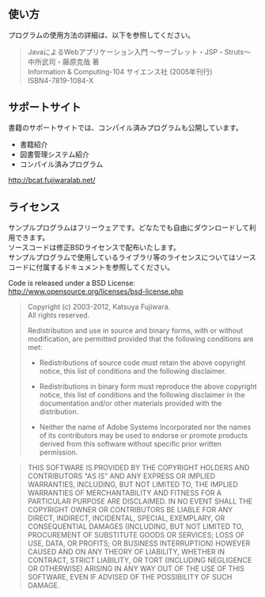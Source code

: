 #
## 使い方

プログラムの使用方法の詳細は、以下を参照してください。

> JavaによるWebアプリケーション入門 ～サーブレット・JSP・Struts～  
> 中所武司・藤原克哉 著  
> Information & Computing-104 サイエンス社 (2005年刊行)  
> ISBN4-7819-1084-X 

## サポートサイト

書籍のサポートサイトでは、コンパイル済みプログラムも公開しています。

* 書籍紹介
* 図書管理システム紹介
* コンパイル済みプログラム

http://bcat.fujiwaralab.net/

## ライセンス

サンプルプログラムはフリーウェアです。どなたでも自由にダウンロードして利用できます。  
ソースコードは修正BSDライセンスで配布いたします。  
サンプルプログラムで使用しているライブラリ等のライセンスについてはソースコードに付属するドキュメントを参照してください。

Code is released under a BSD License:  
http://www.opensource.org/licenses/bsd-license.php

> Copyright (c) 2003-2012, Katsuya Fujiwara.  
> All rights reserved.
>
> Redistribution and use in source and binary forms, with or without 
> modification, are permitted provided that the following conditions are
> met:
>
> * Redistributions of source code must retain the above copyright notice, 
>   this list of conditions and the following disclaimer.
>
> * Redistributions in binary form must reproduce the above copyright
>   notice, this list of conditions and the following disclaimer in the 
>   documentation and/or other materials provided with the distribution.
>
> * Neither the name of Adobe Systems Incorporated nor the names of its 
>   contributors may be used to endorse or promote products derived from 
>   this software without specific prior written permission.

> THIS SOFTWARE IS PROVIDED BY THE COPYRIGHT HOLDERS AND CONTRIBUTORS "AS
> IS" AND ANY EXPRESS OR IMPLIED WARRANTIES, INCLUDING, BUT NOT LIMITED TO,
> THE IMPLIED WARRANTIES OF MERCHANTABILITY AND FITNESS FOR A PARTICULAR
> PURPOSE ARE DISCLAIMED. IN NO EVENT SHALL THE COPYRIGHT OWNER OR 
> CONTRIBUTORS BE LIABLE FOR ANY DIRECT, INDIRECT, INCIDENTAL, SPECIAL,
> EXEMPLARY, OR CONSEQUENTIAL DAMAGES (INCLUDING, BUT NOT LIMITED TO,
> PROCUREMENT OF SUBSTITUTE GOODS OR SERVICES; LOSS OF USE, DATA, OR
> PROFITS; OR BUSINESS INTERRUPTION) HOWEVER CAUSED AND ON ANY THEORY OF
> LIABILITY, WHETHER IN CONTRACT, STRICT LIABILITY, OR TORT (INCLUDING
> NEGLIGENCE OR OTHERWISE) ARISING IN ANY WAY OUT OF THE USE OF THIS
> SOFTWARE, EVEN IF ADVISED OF THE POSSIBILITY OF SUCH DAMAGE.
